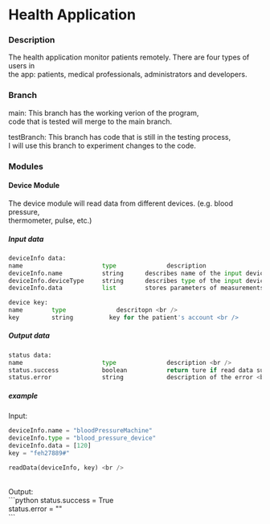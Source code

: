 # Health Application

### Description

The health application monitor patients remotely. There are four types of users in <br />
the app: patients, medical professionals, administrators and developers. <br />



### Branch

main: This branch has the working verion of the program, <br />
code that is tested will merge to the main branch. <br />

testBranch: This branch has code that is still in the testing process, <br />
I will use this branch to experiment changes to the code. <br />

### Modules

#### Device Module

The device module will read data from different devices. (e.g. blood pressure, <br />
thermometer, pulse, etc.) 

##### Input data

```python
deviceInfo data:
name                      type              description
deviceInfo.name           string      describes name of the input device
deviceInfo.deviceType     string      describes type of the input device
deviceInfo.data           list        stores parameters of measurements

device key:
name        type              descritopn <br />
key         string          key for the patient's account <br />
```
##### Output data

```python
status data:
name                      type              description <br />
status.success            boolean           return ture if read data successfully otherwise return false <br />
status.error              string            description of the error <br />
```

##### example

Input: <br />
```python
deviceInfo.name = "bloodPressureMachine"
deviceInfo.type = "blood_pressure_device"
deviceInfo.data = [120]
key = "feh27889#"

readData(deviceInfo, key) <br />
```
<br />
Output: <br />
```python
status.success = True <br />
status.error = "" <br />
```



